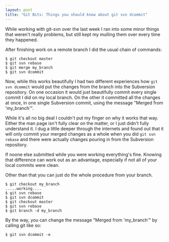 ```yaml
---
layout: post
title: "Git Bits: Things you should know about git svn dcommit"
---
```

While working with git-svn over the last week I ran into some minor things that weren't really problems, but still kept my mulling them over every time they happened.

After finishing work on a remote branch I did the usual chain of commands:

    $ git checkout master
    $ git svn rebase
    $ git merge my_branch
    $ git svn dcommit

Now, while this works beautifully I had two different experiences how `git svn dcommit` would put the changes from the branch into the Subversion repository. On one occasion it would just beautifully commit every single commit I did on my local branch. On the other it committed all the changes at once, in one single Subversion commit, using the message "Merged from 'my_branch'".

While it's all no big deal I couldn't put my finger on why it works that way. Either the man page isn't fully clear on the matter, or I just didn't fully understand it. I dug a little deeper through the internets and found out that it will only commit your merged changes as a whole when you did `git svn rebase` and there were actually changes pouring in from the Subversion repository.

If noone else submitted while you were working everything's fine. Knowing that difference can work out as an advantage, especially if not all of your local commits were clean.

Other than that you can just do the whole procedure from your branch.

    $ git checkout my_branch
    .....working....
    $ git svn rebase
    $ git svn dcommit
    $ git checkout master
    $ git svn rebase
    $ git branch -d my_branch

By the way, you can change the message "Merged from 'my_branch'" by calling git like so:

    $ git svn dcommit -e